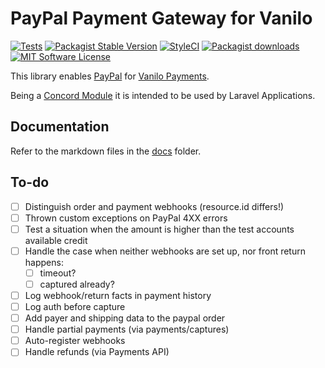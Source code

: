 # PayPal Payment Gateway for Vanilo

[![Tests](https://img.shields.io/github/actions/workflow/status/vanilophp/paypal/tests.yml?branch=master&style=flat-square)](https://github.com/vanilophp/paypal/actions?query=workflow%3Atests)
[![Packagist Stable Version](https://img.shields.io/packagist/v/vanilo/paypal.svg?style=flat-square&label=stable)](https://packagist.org/packages/vanilo/paypal)
[![StyleCI](https://styleci.io/repos/344426533/shield?branch=master)](https://styleci.io/repos/344426533)
[![Packagist downloads](https://img.shields.io/packagist/dt/vanilo/paypal.svg?style=flat-square)](https://packagist.org/packages/vanilo/paypal)
[![MIT Software License](https://img.shields.io/badge/license-MIT-blue.svg?style=flat-square)](LICENSE)

This library enables [PayPal](https://developer.paypal.com/docs/business/checkout/server-side-api-calls/)
for [Vanilo Payments](https://vanilo.io/docs/master/payments).

Being a [Concord Module](https://konekt.dev/concord/1.9/modules) it is intended to be used by
Laravel Applications.

## Documentation

Refer to the markdown files in the [docs](docs/) folder.

## To-do

- [ ] Distinguish order and payment webhooks (resource.id differs!)
- [ ] Thrown custom exceptions on PayPal 4XX errors
- [ ] Test a situation when the amount is higher than the test accounts available credit
- [ ] Handle the case when neither webhooks are set up, nor front return happens:
    - [ ] timeout?
    - [ ] captured already?
- [ ] Log webhook/return facts in payment history
- [ ] Log auth before capture
- [ ] Add payer and shipping data to the paypal order
- [ ] Handle partial payments (via payments/captures)
- [ ] Auto-register webhooks
- [ ] Handle refunds (via Payments API)
